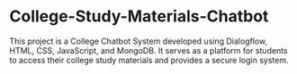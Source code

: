 # College-Study-Materials-Chatbot
This project is a College Chatbot System developed using Dialogflow, HTML, CSS, JavaScript, and MongoDB. It serves as a platform for students to access their college study materials and provides a secure login system.
